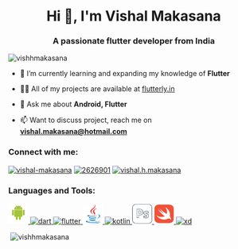 <h1 align="center">Hi 👋, I'm Vishal Makasana</h1>
<h3 align="center">A passionate flutter developer from India</h3>

<p align="left"> <img src="https://komarev.com/ghpvc/?username=vishhmakasana&label=Profile%20views&color=0e75b6&style=flat" alt="vishhmakasana" /> </p>

- 🌱 I’m currently learning and expanding my knowledge of **Flutter**

- 👨‍💻 All of my projects are available at [flutterly.in](flutterly.in)

- 💬 Ask me about **Android, Flutter**

- 📫 Want to discuss project, reach me on **vishal.makasana@hotmail.com**


<h3 align="left">Connect with me:</h3>
<p align="left">
<a href="https://linkedin.com/in/vishal-makasana" target="blank"><img align="center" src="https://cdn.jsdelivr.net/npm/simple-icons@3.0.1/icons/linkedin.svg" alt="vishal-makasana" height="30" width="40" /></a>
<a href="https://stackoverflow.com/users/2626901" target="blank"><img align="center" src="https://cdn.jsdelivr.net/npm/simple-icons@3.0.1/icons/stackoverflow.svg" alt="2626901" height="30" width="40" /></a>
<a href="https://fb.com/vishal.h.makasana" target="blank"><img align="center" src="https://cdn.jsdelivr.net/npm/simple-icons@3.0.1/icons/facebook.svg" alt="vishal.h.makasana" height="30" width="40" /></a>
</p>


<h3 align="left">Languages and Tools:</h3>
<p align="left"> <a href="https://developer.android.com" target="_blank"> <img src="https://raw.githubusercontent.com/devicons/devicon/master/icons/android/android-original-wordmark.svg" alt="android" width="40" height="40"/> </a> <a href="https://dart.dev" target="_blank"> <img src="https://www.vectorlogo.zone/logos/dartlang/dartlang-icon.svg" alt="dart" width="40" height="40"/> </a> <a href="https://flutter.dev" target="_blank"> <img src="https://www.vectorlogo.zone/logos/flutterio/flutterio-icon.svg" alt="flutter" width="40" height="40"/> </a> <a href="https://www.java.com" target="_blank"> <img src="https://raw.githubusercontent.com/devicons/devicon/master/icons/java/java-original.svg" alt="java" width="40" height="40"/> </a> <a href="https://kotlinlang.org" target="_blank"> <img src="https://www.vectorlogo.zone/logos/kotlinlang/kotlinlang-icon.svg" alt="kotlin" width="40" height="40"/> </a> <a href="https://www.photoshop.com/en" target="_blank"> <img src="https://raw.githubusercontent.com/devicons/devicon/master/icons/photoshop/photoshop-line.svg" alt="photoshop" width="40" height="40"/> </a> <a href="https://developer.apple.com/swift/" target="_blank"> <img src="https://raw.githubusercontent.com/devicons/devicon/master/icons/swift/swift-original.svg" alt="swift" width="40" height="40"/> </a> <a href="https://www.adobe.com/products/xd.html" target="_blank"> <img src="https://cdn.worldvectorlogo.com/logos/adobe-xd.svg" alt="xd" width="40" height="40"/> </a> </p>


<p>&nbsp;<img align="center" src="https://github-readme-stats.vercel.app/api?username=vishhmakasana&show_icons=true&locale=en" alt="vishhmakasana" /></p>
